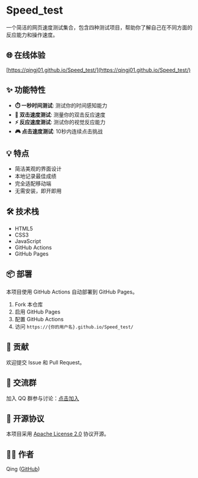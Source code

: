 # Speed_test

一个简洁的网页速度测试集合，包含四种测试项目，帮助你了解自己在不同方面的反应能力和操作速度。

## 🌐 在线体验

[https://qingj01.github.io/Speed_test/](https://qingj01.github.io/Speed_test/)

## ✨ 功能特性

- **⏱️ 一秒时间测试**: 测试你的时间感知能力
- **🎯 双击速度测试**: 测量你的双击反应速度
- **⚡ 反应速度测试**: 测试你的视觉反应能力
- **🎮 点击速度测试**: 10秒内连续点击挑战

## 💡 特点

- 简洁美观的界面设计
- 本地记录最佳成绩
- 完全适配移动端
- 无需安装，即开即用

## 🛠️ 技术栈

- HTML5
- CSS3
- JavaScript
- GitHub Actions
- GitHub Pages

## 📦 部署

本项目使用 GitHub Actions 自动部署到 GitHub Pages。

1. Fork 本仓库
2. 启用 GitHub Pages
3. 配置 GitHub Actions
4. 访问 `https://{你的用户名}.github.io/Speed_test/`

## 🤝 贡献

欢迎提交 Issue 和 Pull Request。

## 💬 交流群

加入 QQ 群参与讨论：[点击加入](https://qm.qq.com/cgi-bin/qm/qr?k=_zl1BuggcGnu1s6m9DFJYFSTetrnVS20&jump_from=webapi&authKey=2bjeQbKBlzID/yr1csyT7D8GyX25Lv8m136SwvHPK2J3viEEV/OT4Fh6Ij1K4fWj)

## 📄 开源协议

本项目采用 [Apache License 2.0](LICENSE) 协议开源。

## 👨‍💻 作者

Qing ([GitHub](https://github.com/QingJ01))
